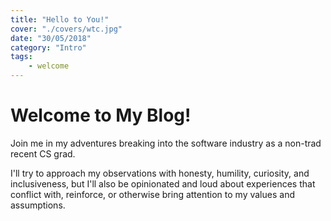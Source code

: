 ```yaml
---
title: "Hello to You!"
cover: "./covers/wtc.jpg"
date: "30/05/2018"
category: "Intro"
tags:
    - welcome
---
```

# Welcome to My Blog!
Join me in my adventures breaking into the software industry as a non-trad recent
CS grad. 

I'll try to approach my observations with honesty, humility, curiosity, and inclusiveness,
but I'll also be opinionated and loud about experiences that conflict with, reinforce, or 
otherwise bring attention to my values and assumptions.